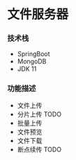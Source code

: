 # 文件服务器

### 技术栈

* SpringBoot
* MongoDB
* JDK 11

### 功能描述

* 文件上传
* 分片上传 TODO
* 批量上传
* 文件预览
* 文件下载
* 断点续传 TODO










